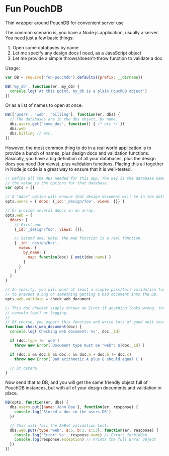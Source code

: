 # Fun PouchDB

Thin wrapper around PouchDB for convenient server use

The common scenario is, you have a Node.js application, usually a server. You need just a few basic things:

1. Open some databases by name
2. Let me specify any design docs I need, as a JavaScript object
3. Let me provide a simple throws/doesn't-throw function to validate a doc

Usage:

``` js
var DB = require('fun-pouchdb').defaults({prefix: __dirname})

DB('my_db', function(er, my_db) {
  console.log('At this point, my_db is a plain PouchDB object')
})
```

Or as a list of names to open at once.

``` js
DB(['users', 'web', 'billing'], function(er, dbs) {
  // The databases are in the dbs object, by name.
  dbs.users.get('some_doc', function() { /* etc */ })
  dbs.web
  dbs.billing // etc.
})
```

However, the most common thing to do in a real world application is to provide a bunch of names, plus design docs and validation functions. Basically, you have a big definition of all your databases, plus the design docs you need (for views), plus validation functions. Placing this all together in Node.js code is a great way to ensure that it is well-tested.

``` js
// Define all the DBs needed for this app. The key is the database name, and
// the value is the options for that database.
var opts = {}

// A "ddoc" option will ensure that design document will be in the database.
opts.users = { ddoc: {_id:'_design/foo', views: {}} }

// Or provide several ddocs in an array.
opts.web = {
  ddocs: [
    // First one
    {_id:'_design/foo', views: {}},

    // Second one. Note, the map function is a real function.
    { _id:'_design/bar',
      views: {
        by_name: {
          map: function(doc) { emit(doc.name) }
        }
      }
    }
  ]
}

// In reality, you will want at least a simple pass/fail validation function,
// to prevent a bug or something getting a bad document into the DB.
opts.web.validate = check_web_document

// This doc checker simply throws an Error if anything looks wrong. You can call
// console.log() or logging.
//
// Of course, you export this function and write lots of good unit tests.
function check_web_document(doc) {
  console.log('Checking web document: %s', doc._id)

  if (doc.type != 'web')
    throw new Error(`Document type must be "web": ${doc._id}`)

  if (doc.a && doc.b && doc.c && doc.a + doc.b != doc.c)
    throw new Error(`Bad arithmetic A plus B should equal C`)

  // Et cetera.
}
```

Now send that to DB, and you will get the same friendly object full of PouchDB instances, but with all of your design documents and validation in place.

``` js
DB(opts, function(er, dbs) {
  dbs.users.put({name:'John Doe'}, function(er, response) {
    console.log('Stored a doc in the users DB')
  })

  // This will fail the A+B=C validation test.
  dbs.web.put({type:'web', a:5, b:3, c:53}, function(er, response) {
    console.log('Error: %s', response.name) // Error: forbidden
    console.log(response.exception) // Prints the full Error object
  })
})
```
